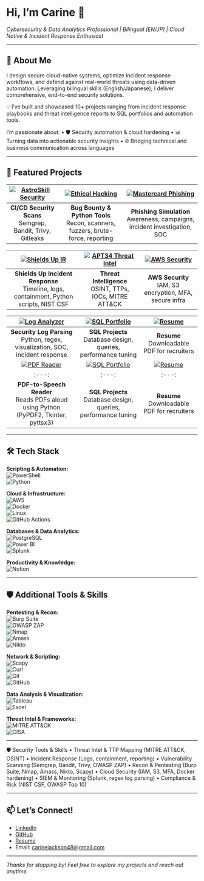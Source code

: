 # Hi, I’m Carine 👋  
*Cybersecurity & Data Analytics Professional | Bilingual (EN/JP) | Cloud Native & Incident Response Enthusiast*

---

## 🚀 About Me  
I design secure cloud-native systems, optimize incident response workflows, and defend against real-world threats using data-driven automation. Leveraging bilingual skills (English/Japanese), I deliver comprehensive, end-to-end security solutions.

💡 I’ve built and showcased 10+ projects ranging from incident response playbooks and threat intelligence reports to SQL portfolios and automation tools.

I’m passionate about:
	•	🛡 Security automation & cloud hardening
	•	📊 Turning data into actionable security insights
	•	🌐 Bridging technical and business communication across languages

---

## 💼 Featured Projects

| [![AstroSkill Security](https://img.shields.io/badge/AstroSkill_Security-Automation-informational?style=for-the-badge&logo=github)](https://github.com/CarineJackson1/astroskill-lms-connector) | [![Ethical Hacking](https://img.shields.io/badge/Ethical_Hacking-Portfolio-blueviolet?style=for-the-badge&logo=python)](https://github.com/CarineJackson1/ethical-hacking-portfolio) | [![Mastercard Phishing](https://img.shields.io/badge/Mastercard_Phishing-Awareness-critical?style=for-the-badge&logo=mastercard)](https://github.com/CarineJackson1/mastercard-cybersecurity-virtual-experience) |
|:---:|:---:|:---:|
| **CI/CD Security Scans**<br>Semgrep, Bandit, Trivy, Gitleaks | **Bug Bounty & Python Tools**<br>Recon, scanners, fuzzers, brute-force, reporting | **Phishing Simulation**<br>Awareness, campaigns, incident investigation, SOC |

| [![Shields Up IR](https://img.shields.io/badge/Ransomware_IR-Plan-red?style=for-the-badge&logo=github)](https://github.com/CarineJackson1/-Shields-Up-Incident-Investigation-Response-Risk-Assessment) | [![APT34 Threat Intel](https://img.shields.io/badge/APT34_Threat_Intel-Report-orange?style=for-the-badge&logo=mitre)](https://github.com/CarineJackson1/-cybersecurity-incident-investigation-threat-intelligence-reporting) | [![AWS Security](https://img.shields.io/badge/AWS_Cloud_Security-Hardening-yellow?style=for-the-badge&logo=amazonaws)](https://github.com/CarineJackson1/aws-cloud-practitioner-clf-c02) |
|:---:|:---:|:---:|
| **Shields Up Incident Response**<br>Timeline, logs, containment, Python scripts, NIST CSF | **Threat Intelligence**<br>OSINT, TTPs, IOCs, MITRE ATT&CK | **AWS Security**<br>IAM, S3 encryption, MFA, secure infra |

| [![Log Analyzer](https://img.shields.io/badge/Log_Analyzer-Jupyter_Lab-blue?style=for-the-badge&logo=jupyter)](https://github.com/CarineJackson1/log-anomaly-detector) | [![SQL Portfolio](https://img.shields.io/badge/SQL_Portfolio-Database-blue?style=for-the-badge&logo=postgresql)](https://github.com/CarineJackson1/SQL-Portfolio) | [![Resume](https://img.shields.io/badge/Resume-PDF-orange?style=for-the-badge&logo=adobeacrobatreader)](https://github.com/CarineJackson1/CarineJackson1/blob/main/CarineJackson%20Resume.pdf) |
|:---:|:---:|:---:|
| **Security Log Parsing**<br>Python, regex, visualization, SOC, incident response | **SQL Projects**<br>Database design, queries, performance tuning | **Resume**<br>Downloadable PDF for recruiters |
| [![PDF Reader](https://img.shields.io/badge/PDFReader-Python-green?style=for-the-badge&logo=python)](https://github.com/CarineJackson1/PDFReader) | [![SQL Portfolio](https://img.shields.io/badge/SQL_Portfolio-Database-blue?style=for-the-badge&logo=postgresql)](https://github.com/CarineJackson1/SQL-Portfolio) | [![Resume](https://img.shields.io/badge/Resume-PDF-orange?style=for-the-badge&logo=adobeacrobatreader)](https://github.com/CarineJackson1/CarineJackson1/blob/main/CarineJackson%20Resume.pdf) |
|:---:|:---:|:---:|
| **PDF-to-Speech Reader**<br>Reads PDFs aloud using Python (PyPDF2, Tkinter, pyttsx3) | **SQL Projects**<br>Database design, queries, performance tuning | **Resume**<br>Downloadable PDF for recruiters |
---

## 🛠 Tech Stack

**Scripting & Automation:**  
![PowerShell](https://img.shields.io/badge/PowerShell-%235391FE.svg?style=for-the-badge&logo=powershell&logoColor=white)  
![Python](https://img.shields.io/badge/python-3670A0?style=for-the-badge&logo=python&logoColor=ffdd54)  

**Cloud & Infrastructure:**  
![AWS](https://img.shields.io/badge/AWS-%23FF9900.svg?style=for-the-badge&logo=amazon-aws&logoColor=white)  
![Docker](https://img.shields.io/badge/docker-%230db7ed.svg?style=for-the-badge&logo=docker&logoColor=white)  
![Linux](https://img.shields.io/badge/Linux-%23000000.svg?style=for-the-badge&logo=linux&logoColor=white)  
![GitHub Actions](https://img.shields.io/badge/github%20actions-%232671E5.svg?style=for-the-badge&logo=githubactions&logoColor=white)  

**Databases & Data Analytics:**  
![PostgreSQL](https://img.shields.io/badge/PostgreSQL-316192?style=for-the-badge&logo=postgresql&logoColor=white)  
![Power BI](https://img.shields.io/badge/power_bi-F2C811?style=for-the-badge&logo=powerbi&logoColor=black)  
![Splunk](https://img.shields.io/badge/Splunk-black?style=for-the-badge&logo=splunk&logoColor=white)  

**Productivity & Knowledge:**  
![Notion](https://img.shields.io/badge/Notion-%23000000.svg?style=for-the-badge&logo=notion&logoColor=white)  

---

## 🛡 Additional Tools & Skills

**Pentesting & Recon:**  
![Burp Suite](https://img.shields.io/badge/Burp_Suite-darkred?style=for-the-badge&logo=burpsuite&logoColor=white)  
![OWASP ZAP](https://img.shields.io/badge/OWASP_ZAP-FF6F61?style=for-the-badge&logo=owasp&logoColor=white)  
![Nmap](https://img.shields.io/badge/Nmap-7CA1B4?style=for-the-badge&logo=nmap&logoColor=white)  
![Amass](https://img.shields.io/badge/Amass-0052CC?style=for-the-badge&logo=github&logoColor=white)  
![Nikto](https://img.shields.io/badge/Nikto-007ACC?style=for-the-badge&logo=apache&logoColor=white)  

**Network & Scripting:**  
![Scapy](https://img.shields.io/badge/Scapy-00A6D6?style=for-the-badge&logo=python&logoColor=white)  
![Curl](https://img.shields.io/badge/Curl-005A9C?style=for-the-badge&logo=curl&logoColor=white)  
![Git](https://img.shields.io/badge/Git-F05032?style=for-the-badge&logo=git&logoColor=white)  
![GitHub](https://img.shields.io/badge/GitHub-181717?style=for-the-badge&logo=github&logoColor=white)  

**Data Analysis & Visualization:**  
![Tableau](https://img.shields.io/badge/Tableau-E97627?style=for-the-badge&logo=tableau&logoColor=white)  
![Excel](https://img.shields.io/badge/Microsoft_Excel-217346?style=for-the-badge&logo=microsoft-excel&logoColor=white)  

**Threat Intel & Frameworks:**  
![MITRE ATT&CK](https://img.shields.io/badge/MITRE_ATT--CK-0052CC?style=for-the-badge&logo=mitre&logoColor=white)  
![CISA](https://img.shields.io/badge/CISA-005A9C?style=for-the-badge&logo=us-government&logoColor=white)  


---

🛡 Security Tools & Skills
	•	Threat Intel & TTP Mapping (MITRE ATT&CK, OSINT)
	•	Incident Response (Logs, containment, reporting)
	•	Vulnerability Scanning (Semgrep, Bandit, Trivy, OWASP ZAP)
	•	Recon & Pentesting (Burp Suite, Nmap, Amass, Nikto, Scapy)
	•	Cloud Security (IAM, S3, MFA, Docker hardening)
	•	SIEM & Monitoring (Splunk, regex log parsing)
	•	Compliance & Risk (NIST CSF, OWASP Top 10)

---

## 📫 Let’s Connect!

- [LinkedIn](https://www.linkedin.com/in/carinejackson)  
- [GitHub](https://github.com/CarineJackson1)
- [Resume](https://github.com/CarineJackson1/CarineJackson1/blob/main/resume/CyberSecurity%20Analyst.pdf)
- Email: carinejackson48@gmail.com  

---

*Thanks for stopping by! Feel free to explore my projects and reach out anytime.*
